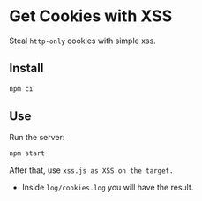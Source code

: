 # Get Cookies with XSS

Steal `http-only` cookies with simple xss.

## Install

```bash
npm ci
```

## Use

Run the server:

```bash
npm start
```

After that, use `xss.js as XSS on the target.`

- Inside `log/cookies.log` you will have the result.
